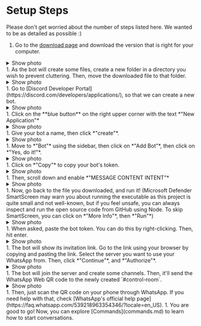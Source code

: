 # Setup Steps
Please don't get worried about the number of steps listed here. We wanted to be as detailed as possible :)

1. Go to the [download page](https://github.com/FKLC/WhatsAppToDiscord/releases/latest) and download the version that is right for your computer.
<details>
  <summary>Show photo</summary>
  <img src="_media/1.jpg" alt="Image showing which version to download" />
</details>
1. As the bot will create some files, create a new folder in a directory you wish to prevent cluttering. Then, move the downloaded file to that folder.
<details>
  <summary>Show photo</summary>
  <img src="_media/2.jpg" alt="Image showing folder with WA2DC in it" />
</details>
1. Go to [Discord Developer Portal](https://discord.com/developers/applications/), so that we can create a new bot.
<details>
  <summary>Show photo</summary>
  <img src="_media/3.jpg" alt="Image showing Discord Developer Portal" />
</details>
1. Click on the **blue button** on the right upper corner with the text *"New Application"*
<details>
  <summary>Show photo</summary>
  <img src="_media/4.jpg" alt="Image showing the New Application button" />
</details>
1. Give your bot a name, then click *"create"*.
<details>
  <summary>Show photo</summary>
  <img src="_media/5.jpg" alt="Image showing the modal to type your bot's name" />
</details>
1. Move to *"Bot"* using the sidebar, then click on *"Add Bot"*, then click on *"Yes, do it!"*.
<details>
  <summary>Show photo</summary>
  <img src="_media/6.jpg" alt="Image showing the add bot screen" />
  <img src="_media/6.1.jpg" alt="Image showing the add bot screen" />
</details>
1. Click on *"Copy"* to copy your bot's token.
<details>
  <summary>Show photo</summary>
  <img src="_media/7.jpg" alt="Image showing the add bot screen" />
</details>
1. Then, scroll down and enable *"MESSAGE CONTENT INTENT"*
<details>
  <summary>Show photo</summary>
  <img src="_media/7.1.jpg" alt="Image showing the message content intent checkbox" />
</details>
1. Now, go back to the file you downloaded, and run it! (Microsoft Defender SmartScreen may warn you about running the executable as this project is quite small and not well-known, but if you feel unsafe, you can always inspect and run the open source code from GitHub using Node. To skip SmartScreen, you can click on *"More Info"*, then *"Run"*)
<details>
  <summary>Show photo</summary>
  <img src="_media/8.jpg" alt="Image showing the bot's console" />
</details>
1. When asked, paste the bot token. You can do this by right-clicking. Then, hit enter.
<details>
  <summary>Show photo</summary>
  <img src="_media/9.jpg" alt="Image showing the bot's console with token supplied." />
</details>
1. The bot will show its invitation link. Go to the link using your browser by copying and pasting the link. Select the server you want to use your WhatsApp from. Then, click *"Continue"*, and *"Authorize"*.
<details>
  <summary>Show photo</summary>
  <img src="_media/10.jpg" alt="Image showing the bot's console with the invitation url sent by the bot." />
  <img src="_media/10.1.jpg" alt="Image showing the bot's console with the invitation url sent by the bot." />
</details>
1. The bot will join the server and create some channels. Then, it'll send the WhatsApp Web QR code to the newly created `#control-room`.
<details>
  <summary>Show photo</summary>
  <img src="_media/11.jpg" alt="Image showing #control-room with WhatsApp Web QR code" />
</details>
1. Then, just scan the QR code on your phone through WhatsApp. If you need help with that, check [WhatsApp's official help page](https://faq.whatsapp.com/539218963354346/?locale=en_US).
1. You are good to go! Now, you can explore [Commands](commands.md) to learn how to start conversations.